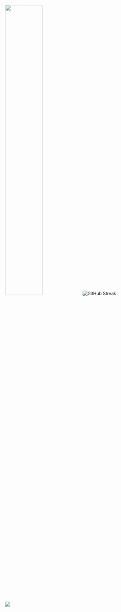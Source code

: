<p>
  <img width="49%" src="https://github-readme-stats-kidwen.vercel.app/api/top-langs/?username=kidwen&theme=radical&hide_border=true&layout=compact&hide=HTML,SCSS,CSS"/>
  <img src="http://github-readme-streak-stats.herokuapp.com?user=kidwen&theme=dark&border_radius=8&short_numbers=true&date_format=%5BY.%5Dn.j" alt="GitHub Streak" />
</p>
<p>
  <img align="center" src="https://profile-counter.glitch.me/kidwen/count.svg"/>
</p>

<!--
**kidwen/kidwen** is a ✨ _special_ ✨ repository because its `README.md` (this file) appears on your GitHub profile.

Here are some ideas to get you started:

- 🔭 I’m currently working on ...
- 🌱 I’m currently learning ...
- 👯 I’m looking to collaborate on ...
- 🤔 I’m looking for help with ...
- 💬 Ask me about ...
- 📫 How to reach me: ...
- 😄 Pronouns: ...
- ⚡ Fun fact: ...
-->
